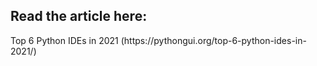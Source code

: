 <h2>Read the article here:</h2> 
Top 6 Python IDEs in 2021 (https://pythongui.org/top-6-python-ides-in-2021/)
